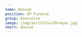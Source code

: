 ```yaml
---
name: Duncan
position: VP Finance
group: Executive
image: /img/portfolio/Shreyas.jpg
short: duncan
---
```

